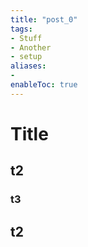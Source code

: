 ```yaml
---
title: "post_0"
tags:
- Stuff
- Another
- setup
aliases:
- 
enableToc: true
---
```

# Title

## t2
### t3

## t2
